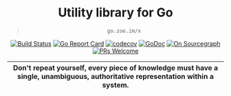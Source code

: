 <div align="center">

# Utility library for Go

> `go.zoe.im/x`

[![Build Status](https://dev.azure.com/jiusanzhou/x/_apis/build/status/jiusanzhou.x?branchName=master)](https://dev.azure.com/jiusanzhou/x/_build/latest?definitionId=1&branchName=master)
[![Go Report Card](https://goreportcard.com/badge/github.com/jiusanzhou/x)](https://goreportcard.com/report/github.com/jiusanzhou/x)
[![codecov](https://codecov.io/gh/jiusanzhou/x/branch/master/graph/badge.svg)](https://codecov.io/gh/jiusanzhou/x)
[![GoDoc](https://godoc.org/github.com/jiusanzhou/x?status.svg)](https://godoc.org/github.com/jiusanzhou/x)
[![On Sourcegraph](https://sourcegraph.com/github.com/jiusanzhou/x/-/badge.svg)](https://sourcegraph.com/github.com/jiusanzhou/x?badge)
[![PRs Welcome](https://img.shields.io/badge/PRs-welcome-brightgreen.svg?style=flat-square)](http://makeapullrequest.com)

</div>

| Don't repeat yourself, every piece of knowledge must have a single, unambiguous, authoritative representation within a system. |
| :----------------------------------------------------------------------------------------------------------------------------: |
